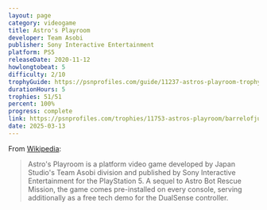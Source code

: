 ```yaml
---
layout: page
category: videogame
title: Astro's Playroom
developer: Team Asobi
publisher: Sony Interactive Entertainment
platform: PS5
releaseDate: 2020-11-12
howlongtobeat: 5
difficulty: 2/10
trophyGuide: https://psnprofiles.com/guide/11237-astros-playroom-trophy-guide
durationHours: 5
trophies: 51/51
percent: 100%
progress: complete
link: https://psnprofiles.com/trophies/11753-astros-playroom/barrelofjuice
date: 2025-03-13
---
```


From [Wikipedia](https://en.wikipedia.org/wiki/Astro%27s_Playroom):

> Astro's Playroom is a platform video game developed by Japan Studio's Team Asobi division and published by Sony Interactive Entertainment for the PlayStation 5. A sequel to Astro Bot Rescue Mission, the game comes pre-installed on every console, serving additionally as a free tech demo for the DualSense controller.
